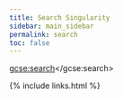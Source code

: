 ```yaml
---
title: Search Singularity
sidebar: main_sidebar
permalink: search
toc: false
---
```


<style>
    .cse .gsc-search-button input.gsc-search-button-v2,
    input.gsc-search-button-v2 {
        height: 26px !important;
        margin-top: 0 !important;
        min-width: 13px !important;
        padding: 5px 26px !important;
        width: 68px !important;
    }
</style>

<script>
  (function() {
    var cx = '010503388974132107851:rvx0hek_ybc';
    var gcse = document.createElement('script');
    gcse.type = 'text/javascript';
    gcse.async = true;
    gcse.src = 'https://cse.google.com/cse.js?cx=' + cx;
    var s = document.getElementsByTagName('script')[0];
    s.parentNode.insertBefore(gcse, s);
  })();
</script>

<gcse:search></gcse:search>

{% include links.html %}
